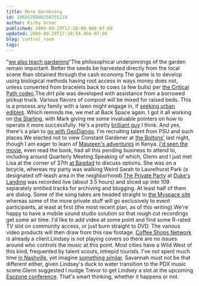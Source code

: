 ```yaml
---
title: More Gardening
id: 1068170940250755218
author: Kirby Urner
published: 2009-09-29T12:10:00.000-07:00
updated: 2009-09-29T17:10:54.466-07:00
blog: control_room
tags: 
---
```


[](http://www.flickr.com/photos/17157315@N00/3926676055/)"[we also teach gardening](http://mathforum.org/kb/message.jspa?messageID=6855004&tstart=0)"The philosophical underpinnings of the garden remain important.  Better the seeds be harvested directly from the local scene than obtained through the cash economy.The game is to develop using biological methods having root access in ways money does not, unless converted from bracelets back to cows (a few bulls) per [the Critical Path codec](http://mybizmo.blogspot.com/2008/01/wheres-beef.html).The dirt pile was developed with assistance from a borrowed pickup truck.  Various flavors of compost will be mixed for raised beds.  This is a process any family with a lawn might engage in, if [seeking urban edibles](http://controlroom.blogspot.com/2009/08/urban-edibles.html).  Which reminds me, we met at Back Space again.  I got it all working on [the Starling](http://www.flickr.com/photos/17157315@N00/3951019433/), with Mark giving me some invaluable pointers on how to operate it more successfully.  He's a pretty [brilliant guy](http://controlroom.blogspot.com/2007/09/september-ppug.html) I think.  And yes, there's a plan to [go with GeoDjango](http://controlroom.blogspot.com/2009/09/geodjango.html).  I'm recruiting talent from PSU and such places.We elected not to view Constant Gardener at [the Boltons'](http://controlroom.blogspot.com/2006/12/limiting-ball.html) last night, though I am eager to learn of [Maureen's adventures](http://mybizmo.blogspot.com/2007/10/fine-friday.html) in Kenya.  [I'd seen the movie](http://mybizmo.blogspot.com/2006/05/constant-gardener-movie-review.html), even read the book, had all this pending business to attend to, including around Quarterly Meeting.Speaking of which, Glenn and I just met Lisa at the corner of 37th [at Bagdad](http://www.flickr.com/photos/17157315@N00/2943807898/) to discuss options.  She was on a bicycle, whereas my party was walking Weird Sarah to Laurelhurst Park (a designated off-leash area in the neighborhood).[The Private Party](http://coffeeshopsnet.blogspot.com/2009/09/coffee-shop-show.html) at [Duke's Landing](http://worldgame.blogspot.com/2009/09/private-party.html) was recorded live (about 3.5 hours) and sliced up into 109 separately entitled tracks for archiving and blogging.  At least half of them are dialog.  Some of the song takes are headed straight to [the Myspace site](http://www.myspace.com/lindseywalkermusic) whereas some of the more private stuff will go exclusively to event participants, at least at first (the most recent plan, as of this writing).We're happy to have a mobile sound studio solution so that rough cut recordings get some air time.  I'd like to add video at some point and find some R-rated TV slot on community access, or just burn straight to DVD.  The various video products will then draw from this raw footage.  [Coffee Shops Network](http://coffeeshopsnet.blogspot.com/2009/02/outreach-to-japan.html) is already a client.Lindsey is not playing covers so there are no issues around who controls the music at this point.  Most cities have a Wild West of this kind, frequented by talent scouts, intrepid tourists.  I've not spent much time [in Nashville](http://worldgame.blogspot.com/2006/03/temple-to-athena.html), yet imagine [something similar](http://mybizmo.blogspot.com/2005/08/gibson-bizmo.html).  Savannah must not be that different either, given Lindsey's duck to water transition to the PDX music scene.Glenn suggested I nudge Trevor to get Lindsey a slot at the upcoming [Esozone conference](http://www.esozone.com/).  That's smart thinking, whether it happens or not.[](https://blogger.googleusercontent.com/img/b/R29vZ2xl/AVvXsEgHZbY-mdjIJdzP9jETpFhYy-LaLerMFCyEa4GSbetGXRO4gnLv7kTSrfQTodph-Kq2FiotsDnARKVwwDFVAmbjNhQsZry9CQsw-UhUq9V8WUw5OA3yHgSouhvZSvkck0yoSQWn/s1600-h/kgb_party_cia_invited.JPG)